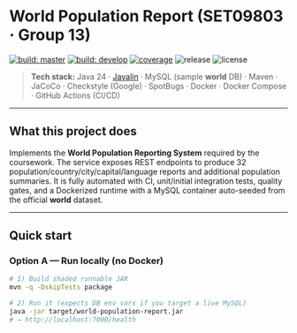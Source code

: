 # World Population Report (SET09803 · Group 13)

[![build: master](https://github.com/napier-devops-group13/world-population-report/actions/workflows/ci.yml/badge.svg?branch=master)](https://github.com/napier-devops-group13/world-population-report/actions/workflows/ci.yml)
[![build: develop](https://github.com/napier-devops-group13/world-population-report/actions/workflows/ci.yml/badge.svg?branch=develop)](https://github.com/napier-devops-group13/world-population-report/actions/workflows/ci.yml)
[![coverage](https://codecov.io/gh/napier-devops-group13/world-population-report/branch/master/graph/badge.svg)](https://codecov.io/gh/napier-devops-group13/world-population-report)
![release](https://img.shields.io/github/v/release/napier-devops-group13/world-population-report?include_prereleases&sort=semver)
![license](https://img.shields.io/github/license/napier-devops-group13/world-population-report)

> **Tech stack:** Java 24 · [Javalin](https://javalin.io) · MySQL (sample **world** DB) · Maven · JaCoCo · Checkstyle (Google) · SpotBugs · Docker · Docker Compose · GitHub Actions (CI/CD)

---

## What this project does

Implements the **World Population Reporting System** required by the coursework. The service exposes REST endpoints to produce 32 population/country/city/capital/language reports and additional population summaries. It is fully automated with CI, unit/initial integration tests, quality gates, and a Dockerized runtime with a MySQL container auto-seeded from the official **world** dataset.

---

## Quick start

### Option A — Run locally (no Docker)
```bash
# 1) Build shaded runnable JAR
mvn -q -DskipTests package

# 2) Run it (expects DB env vars if you target a live MySQL)
java -jar target/world-population-report.jar
# → http://localhost:7000/health
